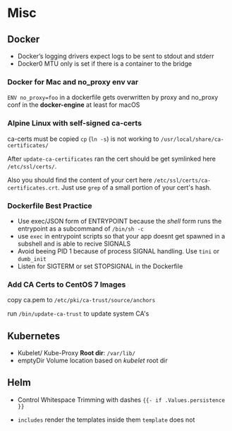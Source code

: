 # Misc

## Docker

* Docker’s logging drivers expect logs to be sent to stdout and stderr
* Docker0 MTU only is set if there is a container to the bridge

### Docker for Mac and no_proxy env var
`ENV no_proxy=foo` in a dockerfile gets overwritten by proxy and no_proxy conf in the **docker-engine** at least for macOS

### Alpine Linux with self-signed ca-certs
ca-certs must be copied `cp` (`ln -s`) is not working to `/usr/local/share/ca-certificates/`

After `update-ca-certificates` ran the cert should be get symlinked here `/etc/ssl/certs/`.

Also you should find the content of your cert here `/etc/ssl/certs/ca-certificates.crt`. Just use `grep` of a small portion of your cert's hash.

### Dockerfile Best Practice
- Use exec/JSON form of ENTRYPOINT because the *shell* form runs the entrypoint as a subcommand of `/bin/sh -c`
- use `exec` in entrypoint scripts so that your app doesnt get spawned in a subshell and is able to recive SIGNALS
- Avoid beeing PID 1 because of process SIGNAL handling. Use `tini` or `dumb_init`
- Listen for SIGTERM or set STOPSIGNAL in the Dockerfile

### Add CA Certs to CentOS 7 Images
copy ca.pem to `/etc/pki/ca-trust/source/anchors`

run `/bin/update-ca-trust` to update system CA's

## Kubernetes

- Kubelet/ Kube-Proxy **Root dir**: `/var/lib/`
- emptyDir Volume location based on *kubelet* root dir

## Helm

- Control Whitespace Trimming with dashes `{{- if .Values.persistence }}`

- `includes` render the templates inside them `template` does not 
